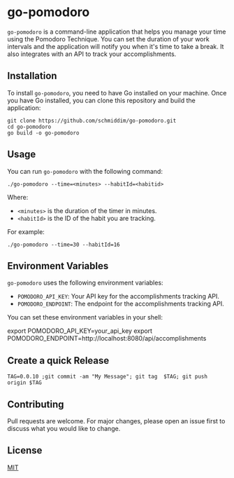 # go-pomodoro

`go-pomodoro` is a command-line application that helps you manage your time using the Pomodoro Technique. You can set
the duration of your work intervals and the application will notify you when it's time to take a break. It also
integrates with an API to track your accomplishments.

## Installation

To install `go-pomodoro`, you need to have Go installed on your machine. Once you have Go installed, you can clone this
repository and build the application:

```shell 
git clone https://github.com/schmiddim/go-pomodoro.git 
cd go-pomodoro 
go build -o go-pomodoro
```

## Usage

You can run `go-pomodoro` with the following command:

```shell    
./go-pomodoro --time=<minutes> --habitId=<habitid>
```

Where:

- `<minutes>` is the duration of the timer in minutes.
- `<habitId>` is the ID of the habit you are tracking.

For example:

```shell
./go-pomodoro --time=30 --habitId=16
```

## Environment Variables

`go-pomodoro` uses the following environment variables:

- `POMODORO_API_KEY`: Your API key for the accomplishments tracking API.
- `POMODORO_ENDPOINT`: The endpoint for the accomplishments tracking API.

You can set these environment variables in your shell:

export POMODORO_API_KEY=your_api_key export POMODORO_ENDPOINT=http://localhost:8080/api/accomplishments


## Create a quick Release 
```shell
TAG=0.0.10 ;git commit -am "My Message"; git tag  $TAG; git push origin $TAG
```

## Contributing

Pull requests are welcome. For major changes, please open an issue first to discuss what you would like to change.

## License

[MIT](https://choosealicense.com/licenses/mit/)